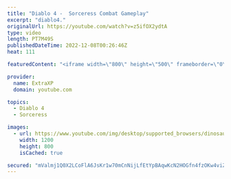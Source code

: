 ```yaml
---
title: "Diablo 4 -  Sorceress Combat Gameplay"
excerpt: "diablo4."
originalUrl: https://youtube.com/watch?v=z5ifOX2ydtA
type: video
length: PT7M49S
publishedDateTime: 2022-12-08T00:26:46Z
heat: 111

featuredContent: "<iframe width=\"800\" height=\"500\" frameborder=\"0\" src=\"https://www.youtube.com/embed/z5ifOX2ydtA\" allow=\"accelerometer; autoplay; encrypted-media; gyroscope; picture-in-picture\" allowfullscreen></iframe>"

provider:
  name: ExtraXP
  domain: youtube.com

topics:
  - Diablo 4
  - Sorceress

images:
  - url: https://www.youtube.com/img/desktop/supported_browsers/dinosaur.png
    width: 1200
    height: 800
    isCached: true

secured: "mValmj1Q0X2LCoFlA6JsKr1w70mCnNijLfEtYpBAqwKcN2HOGfn4fzOKw4viZFjVddhnkvkLYQNAtQ4LeO1B+eNzALT0lFNYcwajea8bOZk5+Zr51EzS3o1D34rHSATlEAmOFTmVl/OyumULT7tljm0SxTKqBJS24WEULz+ni24SyZ1Xya1zrUvPjb+WXU5oBciHhWjldRh5s52+gb2npXaap73RkD3rMgTzPTencQECQe/d/WwpDkpDQaGtT/6WraaGqZ6vZZywQKDy1nkEoVFkkRUy9bNa9JlOfZ2bRew/ycW4RICncqaUbakL7Oq7tEQr/ExzdT5TlGepDCQKfcm+7nAnzHfkqlLhTtOTNAjuE5bqFgIKR1Z/6D3USvaZIOViQRxs7mAFwEt7cZDJNA==;W7k+FMvBN46DcA06ReW1Wg=="
---
```


